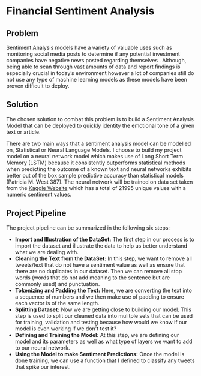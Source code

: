 # Financial Sentiment Analysis
## Problem 
Sentiment Analysis models have a variety of valuable uses such as monitoring social media posts to 
determine if any potential investment companies have negative news posted regarding themselves . 
Although, being able to scan through vast amounts of data and report findings is especially crucial in 
today’s environment however a lot of companies still do not use any type of machine learning models as 
these models have been proven difficult to deploy.

## Solution
The chosen solution to combat this problem is to build a Sentiment Analysis Model that can be deployed to 
quickly identity the emotional tone of a given text or article.

There are two main ways that a sentiment analysis model can be modelled on, Statistical or Neural 
Language Models. I choose to build my project model on a neural network model which makes use of Long 
Short Term Memory (LSTM) because it consistently outperforms statistical methods when predicting the 
outcome of a known text and neural networks exhibits better out of the box sample predictive accuracy 
than statistical models (Patricia M. West 387). The neural network will be trained on data set taken from the [Kaggle Website](https://www.kaggle.com/datasets/vivekrathi055/sentiment-analysis-on-financial-tweets) which has a total of 21995 unique values with a numeric sentiment values. 

## Project Pipeline

The project pipeline can be summarized in the following six steps:

- **Import and Illustration of the DataSet:** The first step in our process is to import the dataset and illustrate the data to help us better understand what we are dealing with.
- **Cleaning the Text from the DataSet:** In this step, we want to remove all tweets/text that do not have a sentiment value as well as ensure that there are no duplicates in our dataset. Then we can remove all stop words (words that do not add meaning to the sentence but are commonly used) and punctuation.
- **Tokenizing and Padding the Text:** Here, we are converting the text into a sequence of numbers and we then make use of padding to ensure each vector is of the same length.
- **Splitting Dataset:** Now we are getting close to building our model. This step is used to split our cleaned data into mulitple sets that can be used for training, validation and testing because how would we know if our model is even working if we don't test it?
- **Defining and Training the Model:** At this step, we are defining our model and its parameters as well as what type of layers we want to add to our neural network.
- **Using the Model to make Sentiment Predictions:** Once the model is done training, we can use a function that I defined to classify any tweets that spike our interest.
